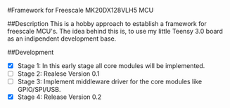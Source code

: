 #Framework for Freescale MK20DX128VLH5 MCU

##Description
This is a hobby approach to establish a framework for freescale MCU's.
The idea behind this is, to use my little Teensy 3.0 board as an indipendent development base.

##Development
- [x] Stage 1: In this early stage all core modules will be implemented.
- [ ] Stage 2: Realese Version 0.1
- [ ] Stage 3: Implement middleware driver for the core modules like GPIO/SPI/USB.
- [x] Stage 4: Release Version 0.2
